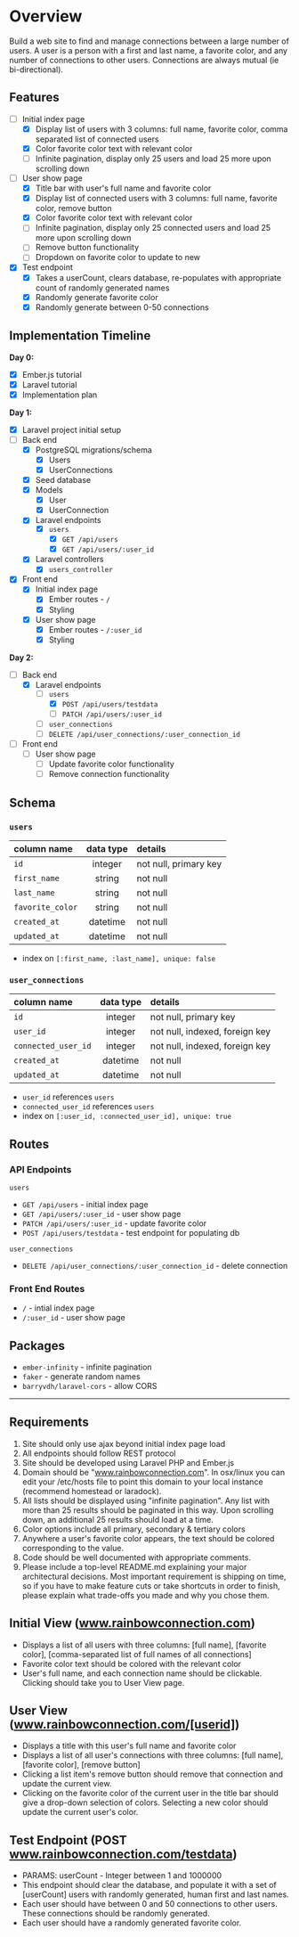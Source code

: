 # Overview
Build a web site to find and manage connections between a large number of users.
A user is a person with a first and last name, a favorite color, and any number of connections to other users.  Connections are always mutual (ie bi-directional).

## Features

- [ ] Initial index page  
  - [X] Display list of users with 3 columns: full name, favorite color, comma separated list of connected users  
  - [X] Color favorite color text with relevant color  
  - [ ] Infinite pagination, display only 25 users and load 25 more upon scrolling down  
- [ ] User show page  
  - [X] Title bar with user's full name and favorite color  
  - [X] Display list of connected users with 3 columns: full name, favorite color, remove button  
  - [X] Color favorite color text with relevant color    
  - [ ] Infinite pagination, display only 25 connected users and load 25 more upon scrolling down    
  - [ ] Remove button functionality  
  - [ ] Dropdown on favorite color to update to new  
- [X] Test endpoint  
  - [X] Takes a userCount, clears database, re-populates with appropriate count of randomly generated names  
  - [X] Randomly generate favorite color  
  - [X] Randomly generate between 0-50 connections  

## Implementation Timeline

**Day 0:**
- [X] Ember.js tutorial
- [X] Laravel tutorial
- [X] Implementation plan

**Day 1:**
- [X] Laravel project initial setup
- [ ] Back end
  - [X] PostgreSQL migrations/schema
    - [X] Users
    - [X] UserConnections
  - [X] Seed database
  - [X] Models
    - [X] User
    - [X] UserConnection
  - [X] Laravel endpoints
    - [X] `users`
      - [X] `GET /api/users`
      - [X] `GET /api/users/:user_id`
  - [X] Laravel controllers
    - [X] `users_controller`
- [X] Front end
  - [X] Initial index page
    - [X] Ember routes - `/`
    - [X] Styling
  - [X] User show page
    - [X] Ember routes - `/:user_id`
    - [X] Styling

**Day 2:**
- [ ] Back end
  - [X] Laravel endpoints
    - [ ] `users`
      - [X] `POST /api/users/testdata`
      - [ ] `PATCH /api/users/:user_id`
    - [ ] `user_connections`
     - [ ] `DELETE /api/user_connections/:user_connection_id`
- [ ] Front end
  - [ ] User show page
    - [ ] Update favorite color functionality
    - [ ] Remove connection functionality

## Schema

### `users`
| column name         | data type | details                   |
|:--------------------|:---------:|:--------------------------|
| `id`                | integer   | not null, primary key     |
| `first_name`        | string    | not null                  |
| `last_name`         | string    | not null                  |
| `favorite_color`    | string    | not null                  |
| `created_at`        | datetime  | not null                  |
| `updated_at`        | datetime  | not null                  |

+ index on `[:first_name, :last_name], unique: false` 

### `user_connections`
| column name         | data type | details                        |
|:--------------------|:---------:|:-------------------------------|
| `id`                | integer   | not null, primary key          |
| `user_id`           | integer   | not null, indexed, foreign key |
| `connected_user_id` | integer   | not null, indexed, foreign key |
| `created_at`        | datetime  | not null                       |
| `updated_at`        | datetime  | not null                       |

+ `user_id` references `users`
+ `connected_user_id` references `users`
+ index on `[:user_id, :connected_user_id], unique: true`

## Routes

### API Endpoints

`users`
* `GET /api/users` - initial index page
* `GET /api/users/:user_id` - user show page
* `PATCH /api/users/:user_id` - update favorite color
* `POST /api/users/testdata` - test endpoint for populating db

`user_connections`
* `DELETE /api/user_connections/:user_connection_id` - delete connection

### Front End Routes

* `/` - intial index page
* `/:user_id` - user show page

## Packages
* `ember-infinity` - infinite pagination  
* `faker` - generate random names
* `barryvdh/laravel-cors` - allow CORS

- - - - 

## Requirements
1. Site should only use ajax beyond initial index page load
2. All endpoints should follow REST protocol
3. Site should be developed using Laravel PHP and Ember.js
4. Domain should be "www.rainbowconnection.com".  In osx/linux you can edit your /etc/hosts file to point this domain to your local instance (recommend homestead or laradock).
5. All lists should be displayed using "infinite pagination".  Any list with more than 25 results should be paginated in this way.  Upon scrolling down, an additional 25 results should load at a time.
6. Color options include all primary, secondary & tertiary colors
7. Anywhere a user's favorite color appears, the text should be colored corresponding to the value.
8. Code should be well documented with appropriate comments.
9. Please include a top-level README.md explaining your major architectural decisions.  Most important requirement is shipping on time, so if you have to make feature cuts or take shortcuts in order to finish, please explain what trade-offs you made and why you chose them.

## Initial View (www.rainbowconnection.com)
* Displays a list of all users with three columns: [full name], [favorite color], [comma-separated list of full names of all connections]
* Favorite color text should be colored with the relevant color
* User's full name, and each connection name should be clickable.  Clicking should take you to User View page.

## User View (www.rainbowconnection.com/[userid])
* Displays a title with this user's full name and favorite color
* Displays a list of all user's connections with three columns: [full name], [favorite color], [remove button]
* Clicking a list item's remove button should remove that connection and update the current view.
* Clicking on the favorite color of the current user in the title bar should give a drop-down selection of colors.  Selecting a new color should update the current user's color.

## Test Endpoint (POST www.rainbowconnection.com/testdata)
* PARAMS: userCount - Integer between 1 and 1000000
* This endpoint should clear the database, and populate it with a set of [userCount] users with randomly generated, human first and last names.
* Each user should have between 0 and 50 connections to other users.  These connections should be randomly generated.
* Each user should have a randomly generated favorite color.

